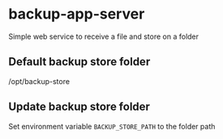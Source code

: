 backup-app-server
======
Simple web service to receive a file and store on a folder

## Default backup store folder
/opt/backup-store

## Update backup store folder
Set environment variable `BACKUP_STORE_PATH` to the folder path